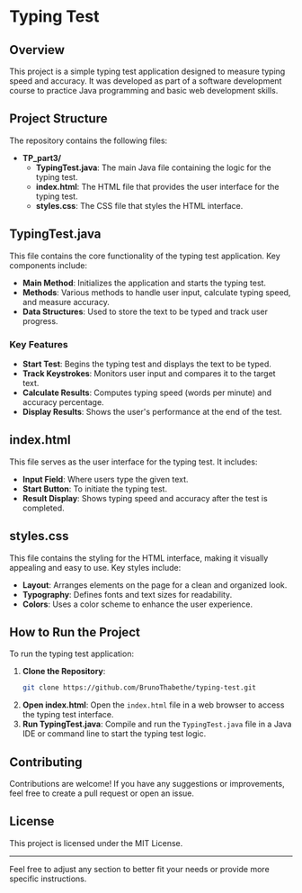 # Typing Test

## Overview
This project is a simple typing test application designed to measure typing speed and accuracy. It was developed as part of a software development course to practice Java programming and basic web development skills.

## Project Structure
The repository contains the following files:

- **TP_part3/**
  - **TypingTest.java**: The main Java file containing the logic for the typing test.
  - **index.html**: The HTML file that provides the user interface for the typing test.
  - **styles.css**: The CSS file that styles the HTML interface.

## TypingTest.java
This file contains the core functionality of the typing test application. Key components include:

- **Main Method**: Initializes the application and starts the typing test.
- **Methods**: Various methods to handle user input, calculate typing speed, and measure accuracy.
- **Data Structures**: Used to store the text to be typed and track user progress.

### Key Features
- **Start Test**: Begins the typing test and displays the text to be typed.
- **Track Keystrokes**: Monitors user input and compares it to the target text.
- **Calculate Results**: Computes typing speed (words per minute) and accuracy percentage.
- **Display Results**: Shows the user's performance at the end of the test.

## index.html
This file serves as the user interface for the typing test. It includes:

- **Input Field**: Where users type the given text.
- **Start Button**: To initiate the typing test.
- **Result Display**: Shows typing speed and accuracy after the test is completed.

## styles.css
This file contains the styling for the HTML interface, making it visually appealing and easy to use. Key styles include:

- **Layout**: Arranges elements on the page for a clean and organized look.
- **Typography**: Defines fonts and text sizes for readability.
- **Colors**: Uses a color scheme to enhance the user experience.

## How to Run the Project
To run the typing test application:

1. **Clone the Repository**: 
   ```bash
   git clone https://github.com/BrunoThabethe/typing-test.git
   ```
2. **Open index.html**: Open the `index.html` file in a web browser to access the typing test interface.
3. **Run TypingTest.java**: Compile and run the `TypingTest.java` file in a Java IDE or command line to start the typing test logic.

## Contributing
Contributions are welcome! If you have any suggestions or improvements, feel free to create a pull request or open an issue.

## License
This project is licensed under the MIT License.

---

Feel free to adjust any section to better fit your needs or provide more specific instructions.
